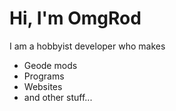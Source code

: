 # Hi, I'm OmgRod

I am a hobbyist developer who makes

- Geode mods
- Programs
- Websites
- and other stuff...
